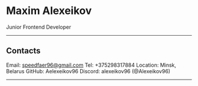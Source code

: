 # Maxim Alexeikov
Junior Frontend Developer
*****
## Contacts
Email: speedfaer96@gmail.com
Tel: +375298317884
Location: Minsk, Belarus
GitHub: Aelexeikov96
Discord: alexeikov96 (@Alexeikov96)
*****